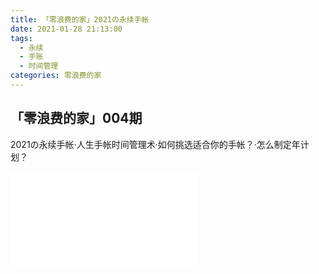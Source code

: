 ```yaml
---
title: 「零浪费的家」2021の永续手帐
date: 2021-01-28 21:13:00
tags:
  - 永续
  - 手账
  - 时间管理
categories: 零浪费的家
---
```


## 「零浪费的家」004期

2021の永续手帐·人生手帐时间管理术·如何挑选适合你的手帐？·怎么制定年计划？

<iframe src="//player.bilibili.com/player.html?aid=543965080&bvid=BV1iv4y1o7rU&cid=288970212&page=1" scrolling="no" border="0" frameborder="no" framespacing="0" allowfullscreen="true"> </iframe>
